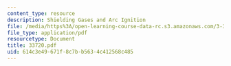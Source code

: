```yaml
---
content_type: resource
description: Shielding Gases and Arc Ignition
file: /media/https%3A/open-learning-course-data-rc.s3.amazonaws.com/3-37-welding-and-joining-processes-fall-2002/614c3e49671f8c7bb5634c412568c485_33720.pdf
file_type: application/pdf
resourcetype: Document
title: 33720.pdf
uid: 614c3e49-671f-8c7b-b563-4c412568c485
---
```

